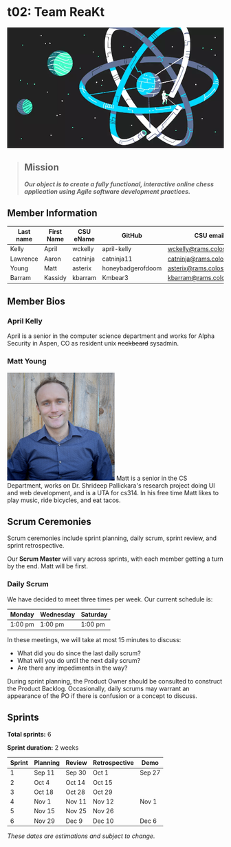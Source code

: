 # t02: Team ReaKt
![team picture](/images/t02TeamImage.jpg)
> ## Mission
> ***Our object is to create a fully functional, interactive online chess application using Agile software development practices.***
>
## Member Information

| Last name | First Name | CSU eName | GitHub | CSU email |
| --------- | ---------- | --------- | ------ | --------- |
| Kelly | April | wckelly | april-kelly | wckelly@rams.colostate.edu |
| Lawrence | Aaron | catninja | catninja11 | catninja@rams.colostate.edu |
| Young | Matt | asterix | honeybadgerofdoom | asterix@rams.colostate.edu |
| Barram | Kassidy | kbarram | Kmbear3 | kbarram@rams.colostate.edu | 


## Member Bios

### April Kelly
April is a senior in the computer science department and works for Alpha Security in Aspen, CO as resident unix ~~neckbeard~~ sysadmin. 

### Matt Young
<img src="/images/matt-selfie.jpg" width=250 />
Matt is a senior in the CS Department, works on Dr. Shrideep Pallickara's research project doing UI and web development, and is a UTA for cs314. In his free time Matt likes to play music, ride bicycles, and eat tacos.

## Scrum Ceremonies
Scrum ceremonies include sprint planning, daily scrum, sprint review, and sprint retrospective.

Our **Scrum Master** will vary across sprints, with each member getting a turn by the end. Matt will be first.

### Daily Scrum
We have decided to meet three times per week. Our current schedule is:

| Monday  | Wednesday | Saturday |
| ------- | --------- | -------- |
| 1:00 pm | 1:00 pm   | 1:00 pm  |

In these meetings, we will take at most 15 minutes to discuss:
* What did you do since the last daily scrum?
* What will you do until the next daily scrum?
* Are there any impediments in the way?

During sprint planning, the Product Owner should be consulted to construct the Product Backlog. Occasionally, daily scrums may warrant an appearance of the PO if there is confusion or a concept to discuss.

## Sprints
**Total sprints:** 6

**Sprint duration:** 2 weeks

| Sprint | Planning | Review | Retrospective | Demo |
| ------ | -------- | ------ | ------------- | ---- |
| 1 | Sep 11 | Sep 30 | Oct 1 | Sep 27 |
| 2 | Oct 4 | Oct 14 | Oct 15 |  |
| 3 | Oct 18 | Oct 28 | Oct 29 |  | 
| 4 | Nov 1 | Nov 11 | Nov 12 | Nov 1 |
| 5 | Nov 15 | Nov 25 | Nov 26 |  |
| 6 | Nov 29 | Dec 9 | Dec 10 | Dec 6 |

*These dates are estimations and subject to change.*
